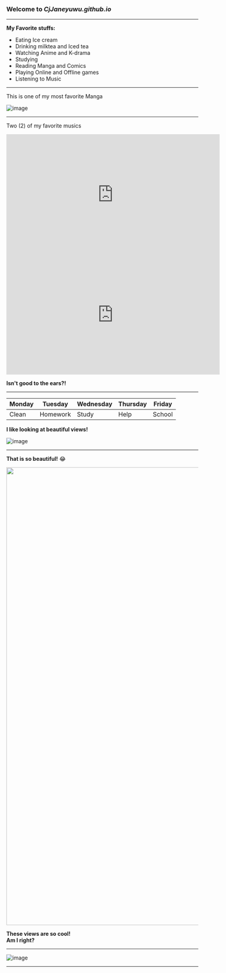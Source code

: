 ### Welcome to *CjJaneyuwu.github.io*

---

**My Favorite stuffs:**
- Eating Ice cream
- Drinking milktea and Iced tea
- Watching Anime and K-drama
- Studying
- Reading Manga and Comics
- Playing Online and Offline games
- Listening to Music

---

This is one of my most favorite Manga

![image](https://user-images.githubusercontent.com/118236782/203199940-d7c08975-273a-44d9-9875-7915d9775438.png)

---

Two (2) of my favorite musics


<iframe width="560" height="315" src="https://www.youtube.com/embed/lBOoZC3d5o4" title="YouTube video player" frameborder="0" allow="accelerometer; autoplay; clipboard-write; encrypted-media; gyroscope; picture-in-picture" allowfullscreen></iframe> <br>

<iframe width="560" height="315" src="https://www.youtube.com/embed/DWjJf4Bae6Y" title="YouTube video player" frameborder="0" allow="accelerometer; autoplay; clipboard-write; encrypted-media; gyroscope; picture-in-picture" allowfullscreen></iframe> <br>

**Isn't good to the ears?!** 

---

|Monday|Tuesday|Wednesday|Thursday|Friday|
|------|-------|---------|--------|-------|
|Clean|Homework|Study|Help|School|

**I like looking at beautiful views!**


![image](https://user-images.githubusercontent.com/118236782/202055720-e7aeb0a4-ac36-4f5c-a284-1dad3f2d5183.png)

---

**That is so beautiful!** :joy:

<img src="https://user-images.githubusercontent.com/118236782/203457187-f457145f-4606-4b5e-aa0c-e4c69295a94c.png" width="1200">

**These views are so cool!** <br>
**Am I right?**

---

![image](https://user-images.githubusercontent.com/118236782/203459312-2c124cd6-a394-4c63-84c8-68e9ee2bb0db.png)

---
